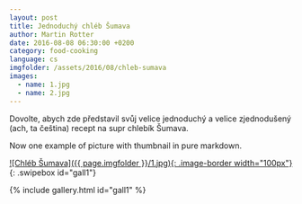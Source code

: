 ```yaml
---
layout: post
title: Jednoduchý chléb Šumava
author: Martin Rotter
date: 2016-08-08 06:30:00 +0200
category: food-cooking
language: cs
imgfolder: /assets/2016/08/chleb-sumava
images:
  - name: 1.jpg
  - name: 2.jpg
---
```


Dovolte, abych zde představil svůj velice jednoduchý a velice zjednodušený (ach, ta čeština) recept na supr chlebík Šumava.
<!--more-->

Now one example of picture with thumbnail in pure markdown.

[![Chléb Šumava]({{ page.imgfolder }}/1.jpg){: .image-border width="100px"}](#){: .swipebox id="gall1"}

{% include gallery.html id="gall1" %}